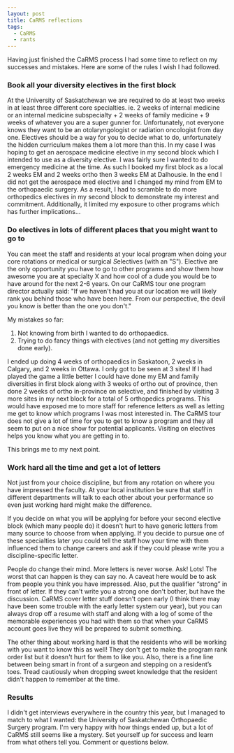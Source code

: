 ```yaml
---
layout: post
title: CaRMS reflections
tags:
  - CaRMS
  - rants
---
```


Having just finished the CaRMS process I had some time to reflect on my successes and mistakes. Here are some of the rules I wish I had followed.

### Book all your diversity electives in the first block

At the University of Saskatchewan we are required to do at least two weeks in at least three different core specialties. ie. 2 weeks of internal medicine or an internal medicine subspecialty + 2 weeks of family medicine + 9 weeks of whatever you are a super gunner for. Unfortunately, not everyone knows they want to be an otolaryngologist or radiation oncologist from day one. Electives should be a way for you to decide what to do, unfortunately the hidden curriculum makes them a lot more than this. In my case I was hoping to get an aerospace medicine elective in my second block which I intended to use as a diversity elective. I was fairly sure I wanted to do emergency medicine at the time. As such I booked my first block as a local 2 weeks EM and 2 weeks ortho then 3 weeks EM at Dalhousie. In the end I did not get the aerospace med elective and I changed my mind from EM to the orthopaedic surgery. As a result, I had to scramble to do more orthopedics electives in my second block to demonstrate my interest and commitment. Additionally, it limited my exposure to other programs which has further implications...

### Do electives in lots of different places that you might want to go to

You can meet the staff and residents at your local program when doing your core rotations or medical or surgical *S*electives (with an "S"). Elective are the only opportunity you have to go to other programs and show them how awesome you are at specialty X and how cool of a dude you would be to have around for the next 2-6 years. On our CaRMS tour one program director actually said: "If we haven't had you at our location we will likely rank you behind those who have been here. From our perspective, the devil you know is better than the one you don't."

My mistakes so far:
 
1. Not knowing from birth I wanted to do orthopaedics.
2. Trying to do fancy things with electives (and not getting my diversities done early).

I ended up doing 4 weeks of orthopaedics in Saskatoon, 2 weeks in Calgary, and 2 weeks in Ottawa. I only got to be seen at 3 sites! If I had played the game a little better I could have done my EM and family diversities in first block along with 3 weeks of ortho out of province, then done 2 weeks of ortho in-province on selective, and finished by visiting 3 more sites in my next block for a total of 5 orthopedics programs. This would have exposed me to more staff for reference letters as well as letting me get to know which programs I was most interested in. The CaRMS tour does not give a lot of time for you to get to know a program and they all seem to put on a nice show for potential applicants. Visiting on electives helps you know what you are getting in to.

This brings me to my next point.

### Work hard all the time and get a lot of letters

Not just from your choice discipline, but from any rotation on where you have impressed the faculty. At your local institution be sure that staff in different departments will talk to each other about your performance so even just working hard might make the difference.

If you decide on what you will be applying for before your second elective block (which many people do) it doesn't hurt to have generic letters from many source to choose from when applying. If you decide to pursue one of these specialties later you could tell the staff how your time with them influenced them to change careers and ask if they could please write you a discipline-specific letter.

People do change their mind. More letters is never worse. Ask! Lots! The worst that can happen is they can say no. A caveat here would be to ask from people you think you have impressed.  Also, put the qualifier “strong” in front of letter.  If they can't write you a strong one don't bother, but have the discussion.  CaRMS cover letter stuff doesn't open early (I think there may have been some trouble with the early letter system our year), but you can always drop off a resume with staff and along with a log of some of the memorable experiences you had with them so that when your CaRMS account goes live they will be prepared to submit something.

The other thing about working hard is that the residents who will be working with you want to know this as well! They don't get to make the program rank order list but it doesn't hurt for them to like you. Also, there is a fine line between being smart in front of a surgeon and stepping on a resident’s toes. Tread cautiously when dropping sweet knowledge that the resident didn't happen to remember at the time.

### Results

I didn't get interviews everywhere in the country this year, but I managed to match to what I wanted: the University of Saskatchewan Orthopaedic Surgery program. I'm very happy with how things ended up, but a lot of CaRMS still seems like a mystery. Set yourself up for success and learn from what others tell you. Comment or questions below. 

